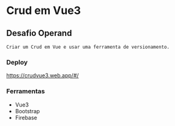 # Crud em Vue3

## Desafio Operand
```
Criar um Crud em Vue e usar uma ferramenta de versionamento.
```

### Deploy
https://crudvue3.web.app/#/

### Ferramentas
<ul>
<li>Vue3</li>
<li>Bootstrap</li>
<li>Firebase</li>
</ul>

